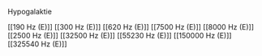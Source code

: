 Hypogalaktie

[[190 Hz (E)]]
[[300 Hz (E)]]
[[620 Hz (E)]]
[[7500 Hz (E)]]
[[8000 Hz (E)]]
[[2500 Hz (E)]]
[[32500 Hz (E)]]
[[55230 Hz (E)]]
[[150000 Hz (E)]]
[[325540 Hz (E)]]